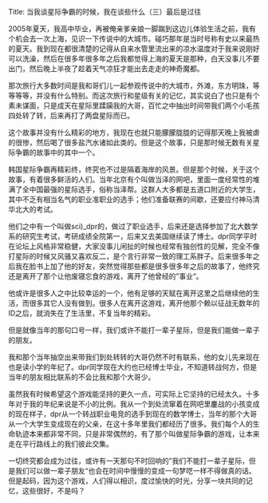 Title: 当我谈星际争霸的时候，我在谈些什么（三）最后是过往

2005年夏天，我高中毕业，再被俺亲爹亲娘一脚踹到这边儿体验生活之前，我有个机会去一次上海，见识一下传说中的大城市。碰巧那年是当时号称有史以来最热的夏天。我到现在都很清楚的记得从自来水管里流出来的凉水温度对于我来说刚好可以洗澡，然后在很多年很多年之后我都觉得上海的夏天是那种，白天没事儿不要出门，然后晚上半夜了趁着天气凉狂才能出去走走的神奇魔都。

那次旅行大多数时间是我和哥们儿一起参观传说中的大城市，外滩，东方明珠，等等等等，并没有什么特别。而这次旅行和星级有关的记忆，其实说白了也只是有个素未谋面，只是成天在星际里蹂躏我的大哥，百忙之中抽出时间带我们两个小毛孩四处转了转，后来再打了两盘星际而已。

这个故事并没有什么精彩的地方，我现在也就只能朦朦胧胧的记得那天晚上我被虐的很惨，然后喝了很多盐汽水诸如此类的。但是这个故事，只是那时候无数有关星际争霸的故事中的其中一个。

韩国星际争霸再精彩终，终究也不过是隔着海岸的风景。但是那个时候，关于这个故事，有着很多鲜活的人们。当年北京有个叫做当泽的网吧，里面一度经常性的堆满了全中国最强的星际选手，俗称当泽帮。这群人大多都是五道口附近的大学生，其中不乏有相当名气的职业准职业的选手；他们准备联赛的间歇，还要应付神马清华北大的考试。

他们之中有一个叫做sci)_dpr的，做过了职业选手，后来还是选择参加了北大数学系的研究生考试，考研成绩全院第一，后来又去美国继续读了博士。dpr同学平时在论坛上风格非常稳健，大家没事儿闲扯的时候也经常有独创性的见解，完全不像打星际的时候又风骚又喜欢反二，是个言行非常一致的理工系胖子。后来很多年之后我在脸书上加了他的好友，突然觉得那些都是很多很多年之后的故事了，他终究还是离开了那个让他废寝忘食的游戏，离开了他曾经的”事业“。

他或许是很多人之中比较幸运的一个，他有足够的天赋在离开这里之后继续他的生活，而很多其它人没有做到。很多人在离开这游戏，离开他那个赖以征战无数年的ID之后，就消失在了生活里，不复当年的精彩。

但是就像当年的那句口号一样，我们或许不能打一辈子星际，但是我们能做一辈子的朋友。

我和那个当年抽空出来带我们到处转转的大哥仍然不时有联系，他的女儿先来现在也是读小学的年纪了。dpr同学现在大约也已经博士毕业，不知道转战何方，但是当年的朋友相比联系的不会比我和那个大哥少。

虽然我有时候希望这个游戏能坚持的更久一点，可实际上它坚持的已经太久。十多年对于我的年纪来说是不小的比例。我从一个到处流窜着在网吧里鏖战的小孩变成的现在样子，dpr从一个转战职业电竞的选手到现在的数学博士，当年的那个大哥从一个大学生变成现在的父亲，在这十多年里我们都经历了很多。我们每个人的生命轨迹本来都非常不同，只是非常偶然的，有了那个叫做星际争霸的游戏，让本来走在平行路线上的我们彼此交集。

一切终究都会成为过往，或许有一天那句不时回响的”我们不能打一辈子星际，但是我们可以做一辈子朋友“也会在时间中慢慢的变成一句梦呓一样不得做真的话。但是起码，因为这个游戏，人们得以相识，度过愉快的时光，分享一块共同的记忆，这些很好，不是吗？